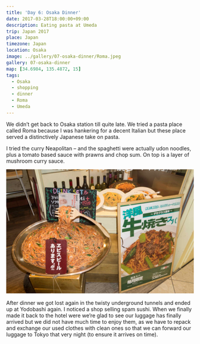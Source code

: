 ```yaml
---
title: 'Day 6: Osaka Dinner'
date: 2017-03-28T18:00:00+09:00
description: Eating pasta at Umeda
trip: Japan 2017
place: Japan
timezone: Japan
location: Osaka
image: ../gallery/07-osaka-dinner/Roma.jpeg
gallery: 07-osaka-dinner
map: [34.6984, 135.4872, 15]
tags:
  - Osaka
  - shopping
  - dinner
  - Roma
  - Umeda
---
```


We didn’t get back to Osaka station till quite late. We tried a pasta place called Roma because I was hankering for a decent Italian but these place served a distinctively Japanese take on pasta.

I tried the curry Neapolitan – and the spaghetti were actually udon noodles, plus a tomato based sauce with prawns and chop sum. On top is a layer of mushroom curry sauce.

![Giant pasta](../gallery/07-osaka-dinner/Giant_pasta.jpeg)

After dinner we got lost again in the twisty underground tunnels and ended up at Yodobashi again. I noticed a shop selling spam sushi. When we finally made it back to the hotel were we’re glad to see our luggage has finally arrived but we did not have much time to enjoy them, as we have to repack and exchange our used clothes with clean ones so that we can forward our luggage to Tokyo that very night (to ensure it arrives on time).
